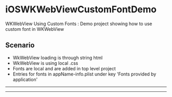# iOSWKWebViewCustomFontDemo
WKWebView Using Custom Fonts : Demo project showing how to use custom font in WKWebView

## Scenario

* WkWebView loading is through string html
* WkWebView is using local .css
* Fonts are local and are added in top level project
* Entries for fonts in appName-info.plist under key 'Fonts provided by application'

---
---
